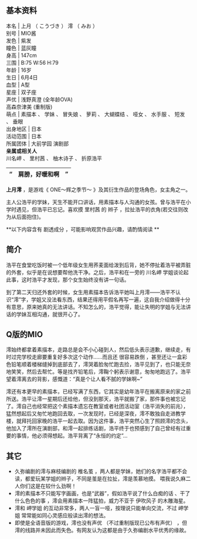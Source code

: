 **基本资料**  
---  
本名  |  上月  （  こうづき  ）  澪  （  みお  ）   
别号  |  MIO酱   
发色  |  紫发   
瞳色  |  蓝灰瞳   
身高  |  147cm   
三围  |  B:75 W:56 H:79   
年龄  |  16岁   
生日  |  6月4日   
血型  |  A型   
星座  |  双子座   
声优  |  浅野真澄  (全年龄OVA)   
高森奈津美  (重制版)  
萌点  |  素描本  、  学妹  、  冒失娘  、  萝莉  、  大蝴蝶结  、  哑女  、  水手服  、  短发  、  垂眼   
出身地区  |  日本   
活动范围  |  日本   
所属团体  |  大前学园  演剧部   
**亲属或相关人**  
川名岬  、  里村茜  、  柚木诗子  、  折原浩平  
  
“  |  **肩膀，好暖和啊** |  ”   
---|---|---  
  
**上月澪** ，是游戏《  ONE～辉之季节～  》及其衍生作品的登场角色，女主角之一。

主人公浩平的学妹，天生不能开口讲话，用素描本与人沟通的女孩。曾与浩平在小学时遇见，但浩平已忘记。喜欢摸  里村茜  的  辫子
，拉扯浩平的衣角(若交往则改为从后面抱住)。

**以下内容含有 剧透成分  ，可能影响观赏作品兴趣，请酌情阅读 **

##  简介

浩平在食堂吃饭时被一个低年级女生用荞麦面给泼到后背，她不停扯着浩平被弄脏的外套，似乎是在说想要帮他洗干净。之后，浩平和在一旁的  川名岬
学姐谈论起此事，这时浩平才发现，那个女生始终没有讲一句话。

到了第二天归还外套的时候，女生用素描本告诉浩平她叫上月澪——浩平不认识“澪”字，学姐又没法看东西，结果还得用平假名再写一遍，这自我介绍做得十分有意思，原来她真的无法讲话。不知怎么的，浩平觉得，能让失明的学姐与无法讲话的学妹互相沟通，就很开心了。

Q版的MIO  
---  
  
澪始终都拿着素描本，走路总是会不小心碰到人，然后低头表示道歉，继续走，有时过完学校走廊要重复好多次这个动作……而且还  很容易跌倒
，甚至还让一盒彩色铅笔顺着楼梯缝掉到底部去了，澪哭着脸匆忙跑去捡，浩平见到了，也只能无奈地笑笑，然后去帮忙。等是找齐铅笔后，澪鞠个躬表示谢意，匆匆地跑远了。浩平望着澪离去的背影，感慨道：“真是个让人看不腻的学妹啊~”

澪还有本更早的素描本，已经写满了东西，它其实是幼年浩平在搬离原来的家之前所送。浩平让澪一星期后还给他，但没到那天，浩平就搬了家，那件事也被忘记了。澪自己也经常把这个素描本遗忘在教室或者社团活动室（浩平消失的前兆），猛然想起后又匆忙地跑回去取，一次发现时，已经是深夜，澪不敢独自走进教学楼，就拜托回家晚的浩平一起去取。因为这件事，浩平突然心生了照顾澪的念头，他加入了澪所在演剧部，和澪一起排练话剧，浩平终于也预感到了自己曾经有过重要的事情，他必须得想起。浩平背离了“永恒的约定”…

##  其它

  * 久弥编剧的澪与麻枝编剧的  椎名茧  ，两人都是学妹，她们的名字浩平都不会读，都爱玩某学姐的辫子，不同是茧是在拉扯，澪是羡慕地摸。  喂我说久麻二人你们这是在较什么劲啊！ 
  * 澪的素描本不只能写字画画，也是“武器”，假如浩平说了什么白痴的话  、干了什么色色的事  ，澪会用素描本一阵猛拍，威力不亚于  伊吹风子  的木雕海星。 
  * 澪和  岬学姐  的互动非常多，两人一盲一哑，按理说只能单向交流，不过  岬学姐  常常能如同心灵感应般读出澪的想法。 
  * 即使是全语音版的游戏，澪也没有声优  （不过重制版现已公布有声优）  ，但澪的线路并未因此而失色。有网友认为这都是由于久弥编剧水平优秀的缘故。 

